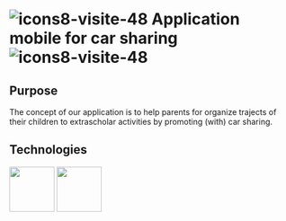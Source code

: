 # ![icons8-visite-48](https://github.com/mathieu-Glt/app-mobile-covoit_nestjs/assets/84771497/bde870b4-f3d0-4a6d-9fcb-96ca8169e140) Application mobile for car sharing ![icons8-visite-48](https://github.com/mathieu-Glt/app-mobile-covoit_nestjs/assets/84771497/bde870b4-f3d0-4a6d-9fcb-96ca8169e140)

## Purpose 
The concept of our application is to help parents for organize trajects of their children to extrascholar activities by promoting (with) car sharing.

## Technologies 
<img src="https://cdn.worldvectorlogo.com/logos/react-1.svg" width="80" />
<img src="https://www.google.com/search?q=logo+ionic&sca_esv=73797eb15fc8c283&sca_upv=1&ei=V8pEZpPHG4eYkdUP_pSjOA&oq=logo+ionic&gs_lp=Egxnd3Mtd2l6LXNlcnAiCmxvZ28gaW9uaWMqAggAMgUQABiABDIIEAAYFhgeGA8yCBAAGBYYChgeMgYQABgWGB4yBhAAGBYYHjIIEAAYFhgKGB4yBhAAGBYYHjIGEAAYFhgeMgYQABgWGB4yBhAAGBYYHkjDGlCOB1iZDXACeAGQAQGYAZABoAGKA6oBAzQuMbgBA8gBAPgBAZgCBqAClQLCAgoQABiwAxjWBBhHwgINEAAYgAQYsAMYQxiKBcICBxAAGIAEGAqYAwCIBgGQBgqSBwE2oAfVFw&sclient=gws-wiz-serp#vhid=aNpS6qy42h9NlM&vssid=l" width="80" />

